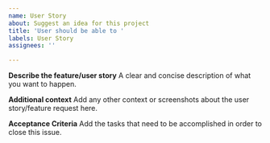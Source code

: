 ```yaml
---
name: User Story
about: Suggest an idea for this project
title: 'User should be able to '
labels: User Story
assignees: ''

---
```


**Describe the feature/user story**
A clear and concise description of what you want to happen.

**Additional context**
Add any other context or screenshots about the user story/feature request here.

**Acceptance Criteria**
Add the tasks that need to be accomplished in order to close this issue.
